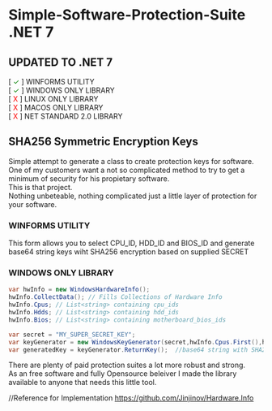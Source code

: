 # Simple-Software-Protection-Suite .NET 7

## UPDATED TO .NET 7   

[ <span style="color:green">✓</span> ] WINFORMS UTILITY     
[ <span style="color:green">✓</span> ] WINDOWS ONLY LIBRARY      
[ <span style="color:red">X</span> ] LINUX ONLY LIBRARY       
[ <span style="color:red">X</span> ] MACOS ONLY LIBRARY        
[ <span style="color:red">X</span> ] NET STANDARD 2.0 LIBRARY       

## SHA256 Symmetric Encryption Keys

Simple attempt to generate a class to create protection keys for software.   
One of my customers want a not so complicated method to try to get a minimum of security for his propietary software.  
This is that project.    
Nothing unbeteable, nothing complicated just a little layer of protection for your software.     

### WINFORMS UTILITY
This form allows you to select CPU_ID, HDD_ID and BIOS_ID and generate base64 string keys wiht SHA256 encryption based on supplied SECRET     
### WINDOWS ONLY LIBRARY

```csharp
var hwInfo = new WindowsHardwareInfo();
hwInfo.CollectData(); // Fills Collections of Hardware Info
hwInfo.Cpus; // List<string> containing cpu_ids
hwInfo.Hdds; // List<string> containing hdd_ids
hwInfo.Bios; // List<string> containing motherboard_bios_ids

var secret = "MY_SUPER_SECRET_KEY";
var keyGenerator = new WindowsKeyGenerator(secret,hwInfo.Cpus.First(),hwInfo.Hdds.First(),hwInfo.Bios.First());
var generatedKey = keyGenerator.ReturnKey();  //base64 string with SHA256 encryptedkey based on present hardware
```

There are plenty of paid protection suites a lot more robust and strong.  
As an free software and fully Opensource beleiver I made the library available to anyone that needs this little tool.


//Reference for Implementation https://github.com/Jinjinov/Hardware.Info
